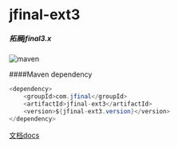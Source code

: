# jfinal-ext3

##### 拓展jfinal3.x
![maven](https://img.shields.io/maven-central/v/com.jfinal/jfinal-ext3.svg)

####Maven dependency

```java
<dependency>
    <groupId>com.jfinal</groupId>
    <artifactId>jfinal-ext3</artifactId>
    <version>${jfinal-ext3.version}</version>
</dependency>
```

[文档docs](https://e7du.github.io/jfinal-ext3/)